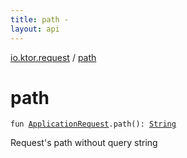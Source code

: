 ```yaml
---
title: path - 
layout: api
---
```


<div class='api-docs-breadcrumbs'><a href="index.html">io.ktor.request</a> / <a href="./path.html">path</a></div>

# path

<div class="signature"><code><span class="keyword">fun </span><a href="-application-request/index.html"><span class="identifier">ApplicationRequest</span></a><span class="symbol">.</span><span class="identifier">path</span><span class="symbol">(</span><span class="symbol">)</span><span class="symbol">: </span><a href="https://kotlinlang.org/api/latest/jvm/stdlib/kotlin/-string/index.html"><span class="identifier">String</span></a></code></div>

Request's path without query string


